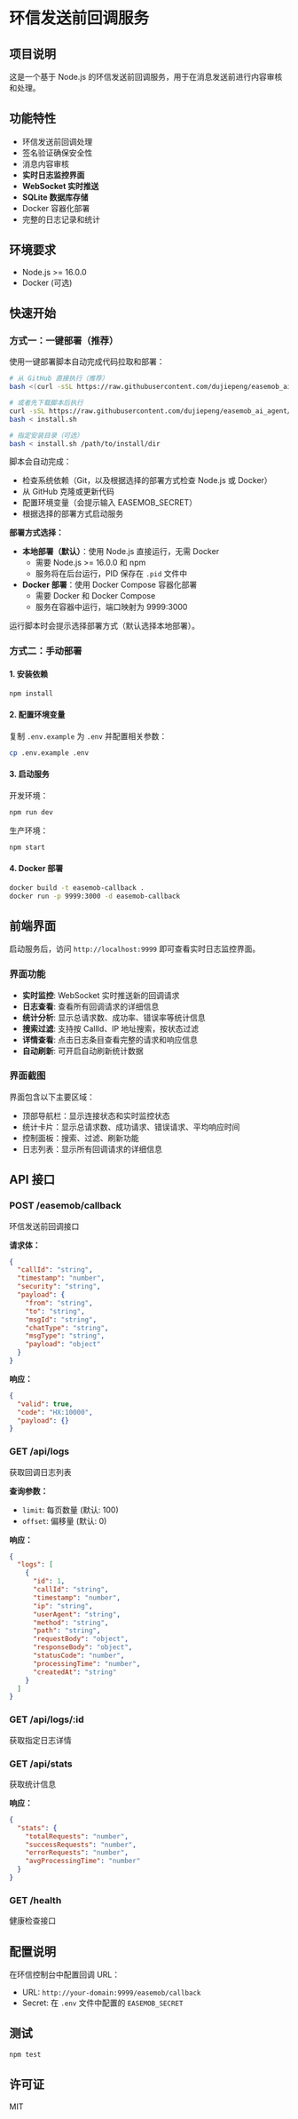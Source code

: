 # 环信发送前回调服务

## 项目说明

这是一个基于 Node.js 的环信发送前回调服务，用于在消息发送前进行内容审核和处理。

## 功能特性

- 环信发送前回调处理
- 签名验证确保安全性
- 消息内容审核
- **实时日志监控界面**
- **WebSocket 实时推送**
- **SQLite 数据库存储**
- Docker 容器化部署
- 完整的日志记录和统计

## 环境要求

- Node.js >= 16.0.0
- Docker (可选)

## 快速开始

### 方式一：一键部署（推荐）

使用一键部署脚本自动完成代码拉取和部署：

```bash
# 从 GitHub 直接执行（推荐）
bash <(curl -sSL https://raw.githubusercontent.com/dujiepeng/easemob_ai_agent/master/install.sh)

# 或者先下载脚本后执行
curl -sSL https://raw.githubusercontent.com/dujiepeng/easemob_ai_agent/master/install.sh -o install.sh
bash < install.sh

# 指定安装目录（可选）
bash < install.sh /path/to/install/dir
```

脚本会自动完成：
- 检查系统依赖（Git，以及根据选择的部署方式检查 Node.js 或 Docker）
- 从 GitHub 克隆或更新代码
- 配置环境变量（会提示输入 EASEMOB_SECRET）
- 根据选择的部署方式启动服务

**部署方式选择：**
- **本地部署（默认）**：使用 Node.js 直接运行，无需 Docker
  - 需要 Node.js >= 16.0.0 和 npm
  - 服务将在后台运行，PID 保存在 `.pid` 文件中
- **Docker 部署**：使用 Docker Compose 容器化部署
  - 需要 Docker 和 Docker Compose
  - 服务在容器中运行，端口映射为 9999:3000

运行脚本时会提示选择部署方式（默认选择本地部署）。

### 方式二：手动部署

#### 1. 安装依赖

```bash
npm install
```

#### 2. 配置环境变量

复制 `.env.example` 为 `.env` 并配置相关参数：

```bash
cp .env.example .env
```

#### 3. 启动服务

开发环境：
```bash
npm run dev
```

生产环境：
```bash
npm start
```

#### 4. Docker 部署

```bash
docker build -t easemob-callback .
docker run -p 9999:3000 -d easemob-callback
```

## 前端界面

启动服务后，访问 `http://localhost:9999` 即可查看实时日志监控界面。

### 界面功能

- **实时监控**: WebSocket 实时推送新的回调请求
- **日志查看**: 查看所有回调请求的详细信息
- **统计分析**: 显示总请求数、成功率、错误率等统计信息
- **搜索过滤**: 支持按 CallId、IP 地址搜索，按状态过滤
- **详情查看**: 点击日志条目查看完整的请求和响应信息
- **自动刷新**: 可开启自动刷新统计数据

### 界面截图

界面包含以下主要区域：
- 顶部导航栏：显示连接状态和实时监控状态
- 统计卡片：显示总请求数、成功请求、错误请求、平均响应时间
- 控制面板：搜索、过滤、刷新功能
- 日志列表：显示所有回调请求的详细信息

## API 接口

### POST /easemob/callback

环信发送前回调接口

**请求体：**
```json
{
  "callId": "string",
  "timestamp": "number",
  "security": "string",
  "payload": {
    "from": "string",
    "to": "string",
    "msgId": "string",
    "chatType": "string",
    "msgType": "string",
    "payload": "object"
  }
}
```

**响应：**
```json
{
  "valid": true,
  "code": "HX:10000",
  "payload": {}
}
```

### GET /api/logs

获取回调日志列表

**查询参数：**
- `limit`: 每页数量 (默认: 100)
- `offset`: 偏移量 (默认: 0)

**响应：**
```json
{
  "logs": [
    {
      "id": 1,
      "callId": "string",
      "timestamp": "number",
      "ip": "string",
      "userAgent": "string",
      "method": "string",
      "path": "string",
      "requestBody": "object",
      "responseBody": "object",
      "statusCode": "number",
      "processingTime": "number",
      "createdAt": "string"
    }
  ]
}
```

### GET /api/logs/:id

获取指定日志详情

### GET /api/stats

获取统计信息

**响应：**
```json
{
  "stats": {
    "totalRequests": "number",
    "successRequests": "number", 
    "errorRequests": "number",
    "avgProcessingTime": "number"
  }
}
```

### GET /health

健康检查接口

## 配置说明

在环信控制台中配置回调 URL：
- URL: `http://your-domain:9999/easemob/callback`
- Secret: 在 `.env` 文件中配置的 `EASEMOB_SECRET`

## 测试

```bash
npm test
```

## 许可证

MIT

